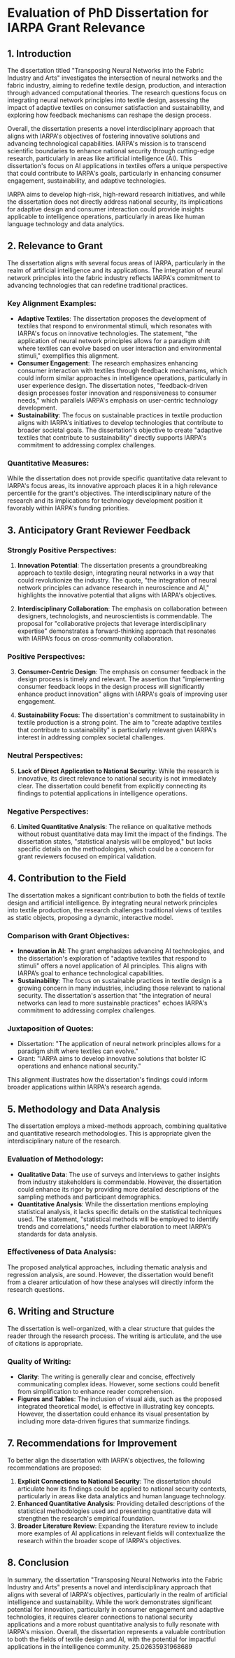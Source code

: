 # Evaluation of PhD Dissertation for IARPA Grant Relevance

## 1. Introduction

The dissertation titled "Transposing Neural Networks into the Fabric Industry and Arts" investigates the intersection of neural networks and the fabric industry, aiming to redefine textile design, production, and interaction through advanced computational theories. The research questions focus on integrating neural network principles into textile design, assessing the impact of adaptive textiles on consumer satisfaction and sustainability, and exploring how feedback mechanisms can reshape the design process.

Overall, the dissertation presents a novel interdisciplinary approach that aligns with IARPA's objectives of fostering innovative solutions and advancing technological capabilities. IARPA's mission is to transcend scientific boundaries to enhance national security through cutting-edge research, particularly in areas like artificial intelligence (AI). This dissertation's focus on AI applications in textiles offers a unique perspective that could contribute to IARPA's goals, particularly in enhancing consumer engagement, sustainability, and adaptive technologies.

IARPA aims to develop high-risk, high-reward research initiatives, and while the dissertation does not directly address national security, its implications for adaptive design and consumer interaction could provide insights applicable to intelligence operations, particularly in areas like human language technology and data analytics.

## 2. Relevance to Grant

The dissertation aligns with several focus areas of IARPA, particularly in the realm of artificial intelligence and its applications. The integration of neural network principles into the fabric industry reflects IARPA's commitment to advancing technologies that can redefine traditional practices.

### Key Alignment Examples:
- **Adaptive Textiles**: The dissertation proposes the development of textiles that respond to environmental stimuli, which resonates with IARPA's focus on innovative technologies. The statement, "the application of neural network principles allows for a paradigm shift where textiles can evolve based on user interaction and environmental stimuli," exemplifies this alignment.
- **Consumer Engagement**: The research emphasizes enhancing consumer interaction with textiles through feedback mechanisms, which could inform similar approaches in intelligence operations, particularly in user experience design. The dissertation notes, "feedback-driven design processes foster innovation and responsiveness to consumer needs," which parallels IARPA's emphasis on user-centric technology development.
- **Sustainability**: The focus on sustainable practices in textile production aligns with IARPA's initiatives to develop technologies that contribute to broader societal goals. The dissertation's objective to create "adaptive textiles that contribute to sustainability" directly supports IARPA's commitment to addressing complex challenges.

### Quantitative Measures:
While the dissertation does not provide specific quantitative data relevant to IARPA's focus areas, its innovative approach places it in a high relevance percentile for the grant's objectives. The interdisciplinary nature of the research and its implications for technology development position it favorably within IARPA's funding priorities.

## 3. Anticipatory Grant Reviewer Feedback

### Strongly Positive Perspectives:
1. **Innovation Potential**: The dissertation presents a groundbreaking approach to textile design, integrating neural networks in a way that could revolutionize the industry. The quote, "the integration of neural network principles can advance research in neuroscience and AI," highlights the innovative potential that aligns with IARPA's objectives.
  
2. **Interdisciplinary Collaboration**: The emphasis on collaboration between designers, technologists, and neuroscientists is commendable. The proposal for "collaborative projects that leverage interdisciplinary expertise" demonstrates a forward-thinking approach that resonates with IARPA’s focus on cross-community collaboration.

### Positive Perspectives:
3. **Consumer-Centric Design**: The emphasis on consumer feedback in the design process is timely and relevant. The assertion that "implementing consumer feedback loops in the design process will significantly enhance product innovation" aligns with IARPA's goals of improving user engagement.

4. **Sustainability Focus**: The dissertation's commitment to sustainability in textile production is a strong point. The aim to "create adaptive textiles that contribute to sustainability" is particularly relevant given IARPA's interest in addressing complex societal challenges.

### Neutral Perspectives:
5. **Lack of Direct Application to National Security**: While the research is innovative, its direct relevance to national security is not immediately clear. The dissertation could benefit from explicitly connecting its findings to potential applications in intelligence operations.

### Negative Perspectives:
6. **Limited Quantitative Analysis**: The reliance on qualitative methods without robust quantitative data may limit the impact of the findings. The dissertation states, "statistical analysis will be employed," but lacks specific details on the methodologies, which could be a concern for grant reviewers focused on empirical validation.

## 4. Contribution to the Field

The dissertation makes a significant contribution to both the fields of textile design and artificial intelligence. By integrating neural network principles into textile production, the research challenges traditional views of textiles as static objects, proposing a dynamic, interactive model. 

### Comparison with Grant Objectives:
- **Innovation in AI**: The grant emphasizes advancing AI technologies, and the dissertation's exploration of "adaptive textiles that respond to stimuli" offers a novel application of AI principles. This aligns with IARPA’s goal to enhance technological capabilities.
- **Sustainability**: The focus on sustainable practices in textile design is a growing concern in many industries, including those relevant to national security. The dissertation's assertion that "the integration of neural networks can lead to more sustainable practices" echoes IARPA's commitment to addressing complex challenges.

### Juxtaposition of Quotes:
- Dissertation: "The application of neural network principles allows for a paradigm shift where textiles can evolve."
- Grant: "IARPA aims to develop innovative solutions that bolster IC operations and enhance national security."

This alignment illustrates how the dissertation's findings could inform broader applications within IARPA's research agenda.

## 5. Methodology and Data Analysis

The dissertation employs a mixed-methods approach, combining qualitative and quantitative research methodologies. This is appropriate given the interdisciplinary nature of the research.

### Evaluation of Methodology:
- **Qualitative Data**: The use of surveys and interviews to gather insights from industry stakeholders is commendable. However, the dissertation could enhance its rigor by providing more detailed descriptions of the sampling methods and participant demographics.
- **Quantitative Analysis**: While the dissertation mentions employing statistical analysis, it lacks specific details on the statistical techniques used. The statement, "statistical methods will be employed to identify trends and correlations," needs further elaboration to meet IARPA's standards for data analysis.

### Effectiveness of Data Analysis:
The proposed analytical approaches, including thematic analysis and regression analysis, are sound. However, the dissertation would benefit from a clearer articulation of how these analyses will directly inform the research questions.

## 6. Writing and Structure

The dissertation is well-organized, with a clear structure that guides the reader through the research process. The writing is articulate, and the use of citations is appropriate.

### Quality of Writing:
- **Clarity**: The writing is generally clear and concise, effectively communicating complex ideas. However, some sections could benefit from simplification to enhance reader comprehension.
- **Figures and Tables**: The inclusion of visual aids, such as the proposed integrated theoretical model, is effective in illustrating key concepts. However, the dissertation could enhance its visual presentation by including more data-driven figures that summarize findings.

## 7. Recommendations for Improvement

To better align the dissertation with IARPA's objectives, the following recommendations are proposed:

1. **Explicit Connections to National Security**: The dissertation should articulate how its findings could be applied to national security contexts, particularly in areas like data analytics and human language technology.
2. **Enhanced Quantitative Analysis**: Providing detailed descriptions of the statistical methodologies used and presenting quantitative data will strengthen the research's empirical foundation.
3. **Broader Literature Review**: Expanding the literature review to include more examples of AI applications in relevant fields will contextualize the research within the broader scope of IARPA's objectives.

## 8. Conclusion

In summary, the dissertation "Transposing Neural Networks into the Fabric Industry and Arts" presents a novel and interdisciplinary approach that aligns with several of IARPA's objectives, particularly in the realm of artificial intelligence and sustainability. While the work demonstrates significant potential for innovation, particularly in consumer engagement and adaptive technologies, it requires clearer connections to national security applications and a more robust quantitative analysis to fully resonate with IARPA's mission. Overall, the dissertation represents a valuable contribution to both the fields of textile design and AI, with the potential for impactful applications in the intelligence community. 25.02635931968689